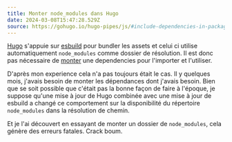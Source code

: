 ```yaml
---
title: Monter node_modules dans Hugo
date: 2024-03-08T15:47:28.529Z
source: https://gohugo.io/hugo-pipes/js/#include-dependencies-in-packagejson--node_modules
---
```

[Hugo](https://gohugo.io) s'appuie sur [esbuild](https://esbuild.github.io) pour bundler les assets et celui ci utilise automatiquement `node_modules` comme dossier de résolution. Il est donc pas nécessaire de [monter](https://gohugo.io/hugo-modules/configuration/#module-configuration-mounts) une dependencies pour l'importer et l'utiliser.

D'après mon experience cela n'a pas toujours était le cas. Il y quelques mois, j'avais besoin de monter les dépendances dont j'avais besoin. Bien que se soit  possible que c'était pas la bonne façon de faire à l'époque, je suppose qu'une mise à jour de Hugo combinée avec une mise à jour de esbuild a changé ce comportement sur la disponibilité du répertoire `node_modules` dans la résolution de chemin. 

Et je l'ai découvert en essayant de monter un dossier de `node_modules`, cela génère des erreurs fatales. Crack boum.
